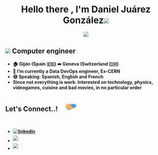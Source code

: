 <h1 align="center"><b>Hello there , I'm  Daniel Juárez González</b><img src="https://media.giphy.com/media/hvRJCLFzcasrR4ia7z/giphy.gif" width="35"></h1>

<p align="center">
  <a href="https://github.com/DenverCoder1/readme-typing-svg"><img src="https://readme-typing-svg.herokuapp.com?font=Time+New+Roman&color=cyan&size=25&center=true&vCenter=true&width=600&height=100&lines=DevOps,;Cloud+technologies,;CI+/+CD,;Linux+SysAdmin,;What+comes+next?..."></a>
</p>

## <img src="https://media2.giphy.com/media/QssGEmpkyEOhBCb7e1/giphy.gif?cid=ecf05e47a0n3gi1bfqntqmob8g9aid1oyj2wr3ds3mg700bl&rid=giphy.gif" width ="25"><b> Computer engineer

- 🏠 Gijón (Spain 🇪🇸) ➡️ Geneva (Switzerland 🇨🇭)
- 🎯 I’m currently a Data DevOps engineer, Ex-CERN
- 😄 Speaking: Spanish, English and French
- Since not everything is work: Interested on technology, physics, videogames, cuisine and bad movies, in no particular order

## <b> Let's Connect..!</b><img src="https://github.com/0xAbdulKhalid/0xAbdulKhalid/raw/main/assets/mdImages/handshake.gif" width ="80">
<br>
<div align='left'>

<ul>

<li>
<a href="https://linkedin.com/in/djuarezg" target="_blank">
<img src="https://img.shields.io/badge/linkedin: Daniel Juarez-%2300acee.svg?color=405DE6&style=for-the-badge&logo=linkedin&logoColor=white" alt=linkedin style="margin-bottom: 5px;"/>
</a>
</li>
<li>
<a href="mailto:djuarezg@proton.me" target="_blank">
<img src="https://img.shields.io/badge/protonmail:%20%20Daniel%20Juarez-%235D3FD3.svg?style=for-the-badge&logo=protonmail&logoColor=white" t=mail style="margin-bottom: 5px;" />
</a>
</li>
<li>
<a href="https://stackoverflow.com/users/6618742/djuarez" target="_blank">
<img src="https://img.shields.io/badge/Stackoverflow:%20%20Daniel%20Juarez-%23FF5733.svg?style=for-the-badge&logo=stackoverflow&logoColor=white" t=mail style="margin-bottom: 5px;" />
</a>
</li>
</ul>
</div>

<br>
